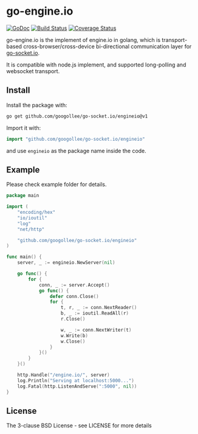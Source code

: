 # go-engine.io

[![GoDoc](http://godoc.org/github.com/googollee/go-socket.io/engineio?status.svg)](http://godoc.org/github.com/googollee/go-socket.io/engineio) [![Build Status](https://travis-ci.org/googollee/go-engine.io.svg)](https://travis-ci.org/googollee/go-engine.io)
[![Coverage Status](https://coveralls.io/repos/github/googollee/go-engine.io/badge.svg?branch=v1.4)](https://coveralls.io/github/googollee/go-engine.io?branch=v1.4)

go-engine.io is the implement of engine.io in golang, which is transport-based cross-browser/cross-device bi-directional communication layer for [go-socket.io](https://github.com/googollee/go-socket.io).

It is compatible with node.js implement, and supported long-polling and websocket transport.

## Install

Install the package with:

```bash
go get github.com/googollee/go-socket.io/engineio@v1
```

Import it with:

```go
import "github.com/googollee/go-socket.io/engineio"
```

and use `engineio` as the package name inside the code.

## Example

Please check example folder for details.

```go
package main

import (
	"encoding/hex"
	"io/ioutil"
	"log"
	"net/http"

	"github.com/googollee/go-socket.io/engineio"
)

func main() {
	server, _ := engineio.NewServer(nil)

	go func() {
		for {
			conn, _ := server.Accept()
			go func() {
				defer conn.Close()
				for {
					t, r, _ := conn.NextReader()
					b, _ := ioutil.ReadAll(r)
					r.Close()

					w, _ := conn.NextWriter(t)
					w.Write(b)
					w.Close()
				}
			}()
		}
	}()

	http.Handle("/engine.io/", server)
	log.Println("Serving at localhost:5000...")
	log.Fatal(http.ListenAndServe(":5000", nil))
}
```

## License

The 3-clause BSD License  - see LICENSE for more details
